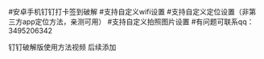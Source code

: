 #安卓手机钉钉打卡签到破解
#支持自定义wifi设置
#支持自定义定位设置（非第三方app定位方法，亲测可用）
#支持自定义拍照图片设置
#有问题可联系qq：3495206342

钉钉破解版使用方法视频 后续添加
